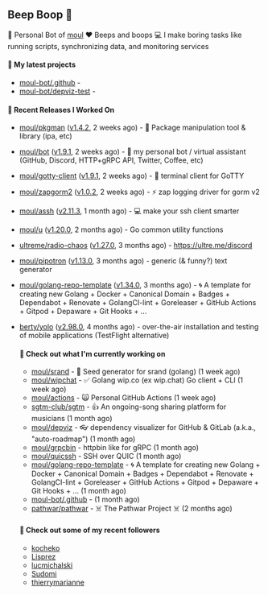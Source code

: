 ## Beep Boop 👋

:hammer: Personal Bot of [moul](https://github.com/moul)
:heart: Beeps and boops
:computer: I make boring tasks like running scripts, synchronizing data, and monitoring services





#### 🌱 My latest projects

- [moul-bot/.github](https://github.com/moul-bot/.github) - 
- [moul-bot/depviz-test](https://github.com/moul-bot/depviz-test) - 

#### 🔭 Recent Releases I Worked On
- [moul/pkgman](https://github.com/moul/pkgman) ([v1.4.2](https://github.com/moul/pkgman/releases/tag/v1.4.2), 2 weeks ago) - 📱 Package manipulation tool &amp; library (ipa, etc)
- [moul/bot](https://github.com/moul/bot) ([v1.9.1](https://github.com/moul/bot/releases/tag/v1.9.1), 2 weeks ago) - 🤖 my personal bot / virtual assistant (GitHub, Discord, HTTP&#43;gRPC API, Twitter, Coffee, etc)
- [moul/gotty-client](https://github.com/moul/gotty-client) ([v1.9.1](https://github.com/moul/gotty-client/releases/tag/v1.9.1), 2 weeks ago) - :wrench: terminal client for GoTTY
- [moul/zapgorm2](https://github.com/moul/zapgorm2) ([v1.0.2](https://github.com/moul/zapgorm2/releases/tag/v1.0.2), 2 weeks ago) - ⚡ zap logging driver for gorm v2
- [moul/assh](https://github.com/moul/assh) ([v2.11.3](https://github.com/moul/assh/releases/tag/v2.11.3), 1 month ago) - :computer: make your ssh client smarter
- [moul/u](https://github.com/moul/u) ([v1.20.0](https://github.com/moul/u/releases/tag/v1.20.0), 2 months ago) - Go common utility functions
- [ultreme/radio-chaos](https://github.com/ultreme/radio-chaos) ([v1.27.0](https://github.com/ultreme/radio-chaos/releases/tag/v1.27.0), 3 months ago) - https://ultre.me/discord
- [moul/pipotron](https://github.com/moul/pipotron) ([v1.13.0](https://github.com/moul/pipotron/releases/tag/v1.13.0), 3 months ago) - generic (&amp; funny?) text generator
- [moul/golang-repo-template](https://github.com/moul/golang-repo-template) ([v1.34.0](https://github.com/moul/golang-repo-template/releases/tag/v1.34.0), 3 months ago) - 🌀 A template for creating new Golang &#43; Docker &#43; Canonical Domain &#43; Badges &#43; Dependabot &#43; Renovate &#43; GolangCI-lint &#43; Goreleaser &#43; GitHub Actions &#43; Gitpod &#43; Depaware &#43; Git Hooks &#43; ...
- [berty/yolo](https://github.com/berty/yolo) ([v2.98.0](https://github.com/berty/yolo/releases/tag/v2.98.0), 4 months ago) - over-the-air installation and testing of mobile applications (TestFlight alternative)


  <h4>👷 Check out what I'm currently working on</h4>
  <ul>
  
  <li><a href="https://github.com/moul/srand">moul/srand</a> - 🌱 Seed generator for srand (golang) (1 week ago)</li>
  <li><a href="https://github.com/moul/wipchat">moul/wipchat</a> - ✅ Golang wip.co (ex wip.chat) Go client &#43; CLI (1 week ago)</li>
  <li><a href="https://github.com/moul/actions">moul/actions</a> - 🙀 Personal GitHub Actions (1 week ago)</li>
  <li><a href="https://github.com/sgtm-club/sgtm">sgtm-club/sgtm</a> - 👍 An ongoing-song sharing platform for musicians (1 month ago)</li>
  <li><a href="https://github.com/moul/depviz">moul/depviz</a> - 👓 dependency visualizer for GitHub &amp; GitLab (a.k.a., &#34;auto-roadmap&#34;) (1 month ago)</li>
  <li><a href="https://github.com/moul/grpcbin">moul/grpcbin</a> - httpbin like for gRPC (1 month ago)</li>
  <li><a href="https://github.com/moul/quicssh">moul/quicssh</a> - SSH over QUIC (1 month ago)</li>
  <li><a href="https://github.com/moul/golang-repo-template">moul/golang-repo-template</a> - 🌀 A template for creating new Golang &#43; Docker &#43; Canonical Domain &#43; Badges &#43; Dependabot &#43; Renovate &#43; GolangCI-lint &#43; Goreleaser &#43; GitHub Actions &#43; Gitpod &#43; Depaware &#43; Git Hooks &#43; ... (1 month ago)</li>
  <li><a href="https://github.com/moul-bot/.github">moul-bot/.github</a> -  (1 month ago)</li>
  <li><a href="https://github.com/pathwar/pathwar">pathwar/pathwar</a> - ☠️ The Pathwar Project ☠️ (2 months ago)</li>
  </ul>

  <h4>👯 Check out some of my recent followers</h4>
  <ul>
  
  <li><a href="https://github.com/kocheko">kocheko</a>
  <li><a href="https://github.com/Lisprez">Lisprez</a>
  <li><a href="https://github.com/lucmichalski">lucmichalski</a>
  <li><a href="https://github.com/Sudomi">Sudomi</a>
  <li><a href="https://github.com/thierrymarianne">thierrymarianne</a>
  </ul>
